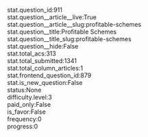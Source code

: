 stat.question_id:911  
stat.question__article__live:True  
stat.question__article__slug:profitable-schemes  
stat.question__title:Profitable Schemes  
stat.question__title_slug:profitable-schemes  
stat.question__hide:False  
stat.total_acs:313  
stat.total_submitted:1341  
stat.total_column_articles:1  
stat.frontend_question_id:879  
stat.is_new_question:False  
status:None  
difficulty.level:3  
paid_only:False  
is_favor:False  
frequency:0  
progress:0  
